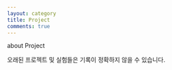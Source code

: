 ```yaml
---
layout: category
title: Project
comments: true
---
```


about Project

오래된 프로젝트 및 실험들은 기록이 정확하지 않을 수 있습니다.